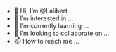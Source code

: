 - 👋 Hi, I’m @Lalibert
- 👀 I’m interested in ...
- 🌱 I’m currently learning ...
- 💞️ I’m looking to collaborate on ...
- 📫 How to reach me ...

<!---
Lalibert/Lalibert is a ✨ special ✨ repository because its `README.md` (this file) appears on your GitHub profile.
You can click the Preview link to take a look at your changes.
--->
